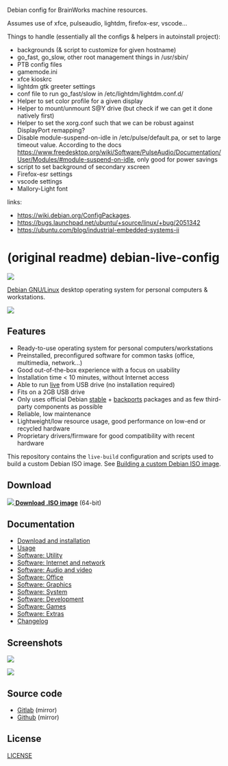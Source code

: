 Debian config for BrainWorks machine resources.

Assumes use of xfce, pulseaudio, lightdm, firefox-esr, vscode...

Things to handle (essentially all the configs & helpers in autoinstall project):
 - backgrounds (& script to customize for given hostname)
 - go_fast, go_slow, other root management things in /usr/sbin/
 - PTB config files
 - gamemode.ini
 - xfce kioskrc
 - lightdm gtk greeter settings
 - conf file to run go_fast/slow in /etc/lightdm/lightdm.conf.d/
 - Helper to set color profile for a given display
 - Helper to mount/unmount S@Y drive (but check if we can get it done natively first)
 - Helper to set the xorg.conf such that we can be robust against DisplayPort remapping?
 - Disable module-suspend-on-idle in /etc/pulse/default.pa, or set to large timeout value.
   According to the docs https://www.freedesktop.org/wiki/Software/PulseAudio/Documentation/User/Modules/#module-suspend-on-idle, only good for power savings
 - script to set background of secondary xscreen
 - Firefox-esr settings
 - vscode settings
 - Mallory-Light font

links:
 - https://wiki.debian.org/ConfigPackages.
 - https://bugs.launchpad.net/ubuntu/+source/linux/+bug/2051342
 - https://ubuntu.com/blog/industrial-embedded-systems-ii
 


# (original readme) debian-live-config

![](https://gitlab.com/nodiscc/debian-live-config/badges/master/pipeline.svg)

[Debian GNU/Linux](https://www.debian.org/) desktop operating system for personal computers & workstations.

![](https://gitlab.com/nodiscc/toolbox/-/raw/master/DOC/SCREENSHOTS/debian-live-config-4.0.0-main.png)

## Features

- Ready-to-use operating system for personal computers/workstations
- Preinstalled, preconfigured software for common tasks (office, multimedia, network...)
- Good out-of-the-box experience with a focus on usability
- Installation time < 10 minutes, without Internet access
- Able to run [live](https://en.wikipedia.org/wiki/Live_USB) from USB drive (no installation required)
- Fits on a 2GB USB drive
- Only uses official Debian [stable](https://wiki.debian.org/DebianStable) + [backports](https://wiki.debian.org/Backports) packages and as few third-party components as possible
- Reliable, low maintenance
- Lightweight/low resource usage, good performance on low-end or recycled hardware
- Proprietary drivers/firmware for good compatibility with recent hardware

This repository contains the `live-build` configuration and scripts used to build a custom Debian ISO image. See [Building a custom Debian ISO image](doc/md/custom.md).


## Download

**[![](doc/md/download.png) Download .ISO image](https://github.com/nodiscc/debian-live-config/releases/download/4.1.0/debian-live-config-4.1.0-debian-bookworm-amd64.iso)** (64-bit)


## Documentation

- [Download and installation](doc/md/download-and-installation.md)
- [Usage](doc/md/usage.md)
- [Software: Utility](doc/md/packages/utility.md)
- [Software: Internet and network](doc/md/packages/network.md)
- [Software: Audio and video](doc/md/packages/audio-video.md)
- [Software: Office](doc/md/packages/office.md)
- [Software: Graphics](doc/md/packages/graphics.md)
- [Software: System](doc/md/packages/system.md)
- [Software: Development](doc/md/packages/development.md)
- [Software: Games](doc/md/packages/games.md)
- [Software: Extras](doc/md/packages/extras.md)
- [Changelog](CHANGELOG.md)


## Screenshots

![](https://gitlab.com/nodiscc/toolbox/-/raw/master/DOC/SCREENSHOTS/debian-live-config-4.0.0-main.png)

![](https://gitlab.com/nodiscc/toolbox/-/raw/master/DOC/SCREENSHOTS/debian-live-config-4.0.0-windows.png)


## Source code

- [Gitlab](https://gitlab.com/nodiscc/debian-live-config) (mirror)
- [Github](https://github.com/nodiscc/debian-live-config) (mirror)


## License

[LICENSE](LICENSE)

